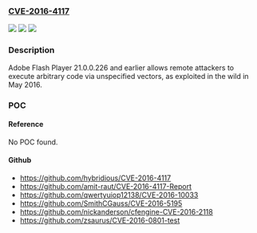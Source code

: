### [CVE-2016-4117](https://cve.mitre.org/cgi-bin/cvename.cgi?name=CVE-2016-4117)
![](https://img.shields.io/static/v1?label=Product&message=n%2Fa&color=blue)
![](https://img.shields.io/static/v1?label=Version&message=n%2Fa&color=blue)
![](https://img.shields.io/static/v1?label=Vulnerability&message=n%2Fa&color=brighgreen)

### Description

Adobe Flash Player 21.0.0.226 and earlier allows remote attackers to execute arbitrary code via unspecified vectors, as exploited in the wild in May 2016.

### POC

#### Reference
No POC found.

#### Github
- https://github.com/hybridious/CVE-2016-4117
- https://github.com/amit-raut/CVE-2016-4117-Report
- https://github.com/qwertyuiop12138/CVE-2016-10033
- https://github.com/SmithCGauss/CVE-2016-5195
- https://github.com/nickanderson/cfengine-CVE-2016-2118
- https://github.com/zsaurus/CVE-2016-0801-test

